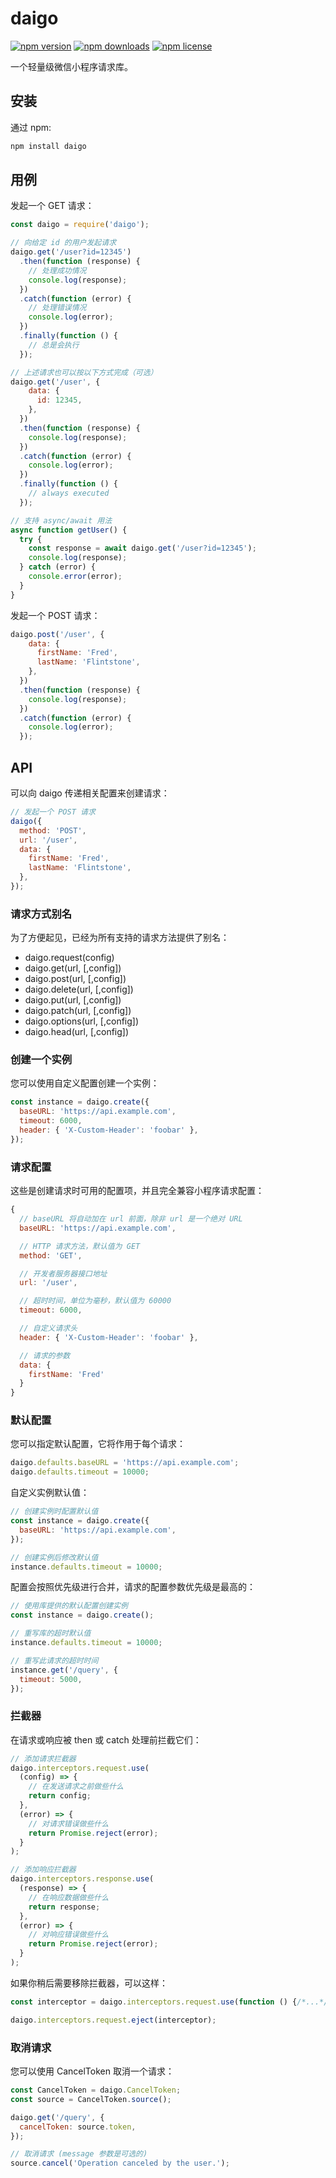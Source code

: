 # daigo

[![npm version](https://img.shields.io/npm/v/daigo.svg?style=flat-square)](https://www.npmjs.com/package/daigo)
[![npm downloads](https://img.shields.io/npm/dm/daigo.svg?style=flat-square)](http://npm-stat.com/charts.html?package=daigo)
[![npm license](https://img.shields.io/github/license/mashape/apistatus.svg)](LICENSE)

一个轻量级微信小程序请求库。

## 安装

通过 npm:

```bash
npm install daigo
```

## 用例

发起一个 GET 请求：

```javascript
const daigo = require('daigo');

// 向给定 id 的用户发起请求
daigo.get('/user?id=12345')
  .then(function (response) {
    // 处理成功情况
    console.log(response);
  })
  .catch(function (error) {
    // 处理错误情况
    console.log(error);
  })
  .finally(function () {
    // 总是会执行
  });

// 上述请求也可以按以下方式完成（可选）
daigo.get('/user', {
    data: {
      id: 12345,
    },
  })
  .then(function (response) {
    console.log(response);
  })
  .catch(function (error) {
    console.log(error);
  })
  .finally(function () {
    // always executed
  });

// 支持 async/await 用法
async function getUser() {
  try {
    const response = await daigo.get('/user?id=12345');
    console.log(response);
  } catch (error) {
    console.error(error);
  }
}
```

发起一个 POST 请求：

```javascript
daigo.post('/user', {
    data: {
      firstName: 'Fred',
      lastName: 'Flintstone',
    },
  })
  .then(function (response) {
    console.log(response);
  })
  .catch(function (error) {
    console.log(error);
  });
```

## API

可以向 daigo 传递相关配置来创建请求：

```javascript
// 发起一个 POST 请求
daigo({
  method: 'POST',
  url: '/user',
  data: {
    firstName: 'Fred',
    lastName: 'Flintstone',
  },
});
```

### 请求方式别名

为了方便起见，已经为所有支持的请求方法提供了别名：

- daigo.request(config)
- daigo.get(url, [,config])
- daigo.post(url, [,config])
- daigo.delete(url, [,config])
- daigo.put(url, [,config])
- daigo.patch(url, [,config])
- daigo.options(url, [,config])
- daigo.head(url, [,config])

### 创建一个实例

您可以使用自定义配置创建一个实例：

```javascript
const instance = daigo.create({
  baseURL: 'https://api.example.com',
  timeout: 6000,
  header: { 'X-Custom-Header': 'foobar' },
});
```

### 请求配置

这些是创建请求时可用的配置项，并且完全兼容小程序请求配置：

```javascript
{
  // baseURL 将自动加在 url 前面，除非 url 是一个绝对 URL
  baseURL: 'https://api.example.com',

  // HTTP 请求方法，默认值为 GET
  method: 'GET',

  // 开发者服务器接口地址
  url: '/user',

  // 超时时间，单位为毫秒，默认值为 60000
  timeout: 6000,

  // 自定义请求头
  header: { 'X-Custom-Header': 'foobar' },

  // 请求的参数
  data: {
    firstName: 'Fred'
  }
}
```

### 默认配置

您可以指定默认配置，它将作用于每个请求：

```javascript
daigo.defaults.baseURL = 'https://api.example.com';
daigo.defaults.timeout = 10000;
```

自定义实例默认值：

```javascript
// 创建实例时配置默认值
const instance = daigo.create({
  baseURL: 'https://api.example.com',
});

// 创建实例后修改默认值
instance.defaults.timeout = 10000;
```

配置会按照优先级进行合并，请求的配置参数优先级是最高的：

```javascript
// 使用库提供的默认配置创建实例
const instance = daigo.create();

// 重写库的超时默认值
instance.defaults.timeout = 10000;

// 重写此请求的超时时间
instance.get('/query', {
  timeout: 5000,
});
```

### 拦截器

在请求或响应被 then 或 catch 处理前拦截它们：

```javascript
// 添加请求拦截器
daigo.interceptors.request.use(
  (config) => {
    // 在发送请求之前做些什么
    return config;
  },
  (error) => {
    // 对请求错误做些什么
    return Promise.reject(error);
  }
);

// 添加响应拦截器
daigo.interceptors.response.use(
  (response) => {
    // 在响应数据做些什么
    return response;
  },
  (error) => {
    // 对响应错误做些什么
    return Promise.reject(error);
  }
);
```

如果你稍后需要移除拦截器，可以这样：

```javascript
const interceptor = daigo.interceptors.request.use(function () {/*...*/});

daigo.interceptors.request.eject(interceptor);
```

### 取消请求

您可以使用 CancelToken 取消一个请求：

```javascript
const CancelToken = daigo.CancelToken;
const source = CancelToken.source();

daigo.get('/query', {
  cancelToken: source.token,
});

// 取消请求 (message 参数是可选的)
source.cancel('Operation canceled by the user.');
```
